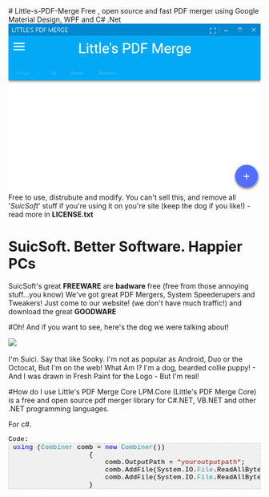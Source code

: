 <html>
<head>
<style type="text/css">.csharpcode, .csharpcode pre
{
	font-size: 13.3333px;
	font-width: 400;
	color: black;
	font-family: "Courier New";
}
.csharpcode pre { margin: 0px; }
.csharpcode .comment { color: #008000; }
.csharpcode .comment2 { color: #808080; }
.csharpcode .type { color: #2B91AF; }
.csharpcode .keyword { color: #0000FF; }
.csharpcode .string { color: #A31515; }
.csharpcode .preproc { color: #0000FF; }
</style>
</head>
<body>
# Little-s-PDF-Merge
Free , open source and fast PDF merger using Google Material Design, WPF and C# .Net
<img src="https://raw.githubusercontent.com/SuicSoft/Little-PDF-Merge/master/lpm.PNG"></img>
Free to use, distrubute and modify. You can't sell this, and remove all '<i>SuicSoft</i>' stuff if you're using it on you're site
(keep the dog if you like!) - read more in <b>LICENSE.txt</b>

# SuicSoft. Better Software. Happier PCs
SuicSoft's great <b>FREEWARE</b> are <b>badware</b> free (free from those annoying stuff...you know)
We've got great PDF Mergers, System Speederupers and Tweakers! Just come to our website! (we don't have much traffic!)
and download the great <b>GOODWARE</b> 

#Oh! And if you want to see, here's the dog we were talking about!

<img src="https://c5bd2f1cb6c7712ee5b2eecc4ca962b0fb517791.googledrive.com/host/0B08cCnnU-zt-V3R0OTR1WlBpdVk/My%20Dog.png">
</img>

I'm Suici. Say that like Sooky. I'm not as popular as Android, Duo or the Octocat, But I'm on the web!
What Am I? I'm a dog, bearded collie puppy! - And I was drawn in Fresh Paint for the Logo - But I'm real!

#How do I use Little's PDF Merge Core
LPM.Core (Little's PDF Merge Core) is a free and open source pdf merger library for C#.NET, VB.NET and other .NET programming languages.

For c#.
<div class='csharpcode'>Code:<pre style='border:1px dashed #CCCCCC;overflow-x:auto;overflow-y:hidden;background:#f0f0f0;padding:0px;color:#000000;text-align:left;line-height20px;color:#000000;word-wrap:normal;'> <span class='keyword'>using</span> (<span class='type'>Combiner</span> comb = <span class='keyword'>new</span> <span class='type'>Combiner</span>())
                    {
                        comb.OutputPath = <span class='string'>&quot;youroutputpath&quot;</span>;
                        comb.AddFile(System.IO.<span class='type'>File</span>.ReadAllBytes(<span class='string'>&quot;somepath&quot;</span>), <span class='keyword'>null</span>); <span class='comment'>//Replace null with password as a byte array if needed</span>
                        comb.AddFile(System.IO.<span class='type'>File</span>.ReadAllBytes(<span class='string'>&quot;somepath&quot;</span>), <span class='keyword'>null</span>); <span class='comment'>//Replace null with password as a byte array if needed</span>
                    }<!--[if IE]>

<![endif]--></pre></div>
</body>
</html>
